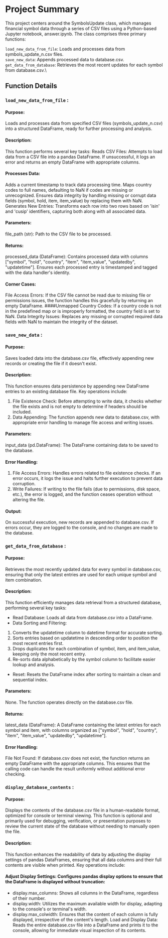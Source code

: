 # Project Summary
This project centers around the SymbolsUpdate class, which manages financial symbol data through a series of CSV files using a Python-based Jupyter notebook, answer.ipynb. The class comprises three primary functions:

`load_new_data_from_file`: Loads and processes data from symbols_update_n.csv files.\
`save_new_data`: Appends processed data to database.csv.\
`get_data_from_database`: Retrieves the most recent updates for each symbol from database.csv.\

## Function Details
### `load_new_data_from_file` : 
#### Purpose:
Loads and processes data from specified CSV files (symbols_update_n.csv) into a structured DataFrame, ready for further processing and analysis.

#### Description:
This function performs several key tasks:
Reads CSV Files: Attempts to load data from a CSV file into a pandas DataFrame. If unsuccessful, it logs an error and returns an empty DataFrame with appropriate columns.
#### Processes Data:
Adds a current timestamp to track data processing time.
Maps country codes to full names, defaulting to NaN if codes are missing or unrecognized.
Ensures data integrity by handling missing or corrupt data fields (symbol, hold, item, item_value) by replacing them with NaN.
Generates New Entries: Transforms each row into two rows based on 'isin' and 'cusip' identifiers, capturing both along with all associated data.
#### Parameters:
file_path (str): Path to the CSV file to be processed.
#### Returns:
processed_data (DataFrame): Contains processed data with columns ["symbol", "hold", "country", "item", "item_value", "updatedby", "updatetime"]. Ensures each processed entry is timestamped and tagged with the data handler's identity.
#### Corner Cases:
File Access Errors: If the CSV file cannot be read due to missing file or permissions issues, the function handles this gracefully by returning an empty DataFrame.
####Unmapped Country Codes: If a country code is not in the predefined map or is improperly formatted, the country field is set to NaN.
Data Integrity Issues: Replaces any missing or corrupted required data fields with NaN to maintain the integrity of the dataset.


### `save_new_data` : 
#### Purpose:
Saves loaded data into the database.csv file, effectively appending new records or creating the file if it doesn't exist.
#### Description:
This function ensures data persistence by appending new DataFrame entries to an existing database file. Key operations include:
1.  File Existence Check: 
Before attempting to write data, it checks whether the file exists and is not empty to determine if headers should be included.
2.  Data Appending: 
The function appends new data to database.csv, with appropriate error handling to manage file access and writing issues.
#### Parameters:
input_data (pd.DataFrame): The DataFrame containing data to be saved to the database.
#### Error Handling:
1. File Access Errors: Handles errors related to file existence checks. If an error occurs, it logs the issue and halts further execution to prevent data corruption.
2. Write Failures: If writing to the file fails (due to permissions, disk space, etc.), the error is logged, and the function ceases operation without altering the file.

#### Output:
On successful execution, new records are appended to database.csv. If errors occur, they are logged to the console, and no changes are made to the database.



### `get_data_from_database` : 
#### Purpose:
Retrieves the most recently updated data for every symbol in database.csv, ensuring that only the latest entries are used for each unique symbol and item combination.
#### Description:
This function efficiently manages data retrieval from a structured database, performing several key tasks:
- Read Database: Loads all data from database.csv into a DataFrame.
- Data Sorting and Filtering:
1. Converts the updatetime column to datetime format for accurate sorting.
2. Sorts entries based on updatetime in descending order to position the most recent entries first.
3. Drops duplicates for each combination of symbol, item, and item_value, keeping only the most recent entry.
4. Re-sorts data alphabetically by the symbol column to facilitate easier lookup and analysis.
- Reset: Resets the DataFrame index after sorting to maintain a clean and sequential index.
#### Parameters:
None. The function operates directly on the database.csv file.

#### Returns:
latest_data (DataFrame): A DataFrame containing the latest entries for each symbol and item, with columns organized as ["symbol", "hold", "country", "item", "item_value", "updatedby", "updatetime"].
#### Error Handling:
File Not Found: If database.csv does not exist, the function returns an empty DataFrame with the appropriate columns. This ensures that the calling code can handle the result uniformly without additional error checking.

### `display_database_contents` : 
#### Purpose:
Displays the contents of the database.csv file in a human-readable format, optimized for console or terminal viewing. This function is optional and primarily used for debugging, verification, or presentation purposes to review the current state of the database without needing to manually open the file.

#### Description:
This function enhances the readability of data by adjusting the display settings of pandas DataFrames, ensuring that all data columns and their full contents are visible when printed. Key operations include:

#### Adjust Display Settings: Configures pandas display options to ensure that the DataFrame is displayed without truncation:
- display.max_columns: Shows all columns in the DataFrame, regardless of their number.
- display.width: Utilizes the maximum available width for display, adapting to the console's or terminal's width.
- display.max_colwidth: Ensures that the content of each column is fully displayed, irrespective of the content's length.
Load and Display Data: Reads the entire database.csv file into a DataFrame and prints it to the console, allowing for immediate visual inspection of its contents.


